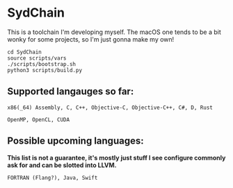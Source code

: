 # SydChain

This is a toolchain I'm developing myself. The macOS one tends to be a bit wonky for some projects, so I'm just gonna make my own!

```
cd SydChain
source scripts/vars
./scripts/bootstrap.sh
python3 scripts/build.py
```

## Supported langauges so far:

```
x86(_64) Assembly, C, C++, Objective-C, Objective-C++, C#, D, Rust

OpenMP, OpenCL, CUDA
```

## Possible upcoming languages:

**This list is not a guarantee, it's mostly just stuff I see configure commonly ask for and can be slotted into LLVM.**

```
FORTRAN (Flang?), Java, Swift
```
